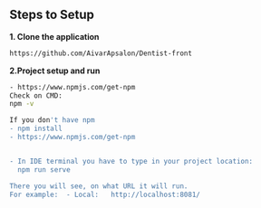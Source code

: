 ## Steps to Setup

**1. Clone the application**
```bash
https://github.com/AivarApsalon/Dentist-front
```

**2.Project setup and run**
```bash
- https://www.npmjs.com/get-npm
Check on CMD:
npm -v

If you don't have npm
- npm install
- https://www.npmjs.com/get-npm


- In IDE terminal you have to type in your project location: 
  npm run serve

There you will see, on what URL it will run.
For example:  - Local:   http://localhost:8081/

```











